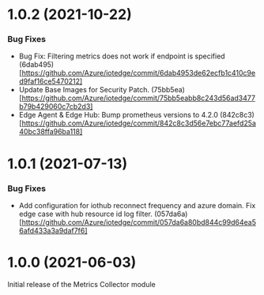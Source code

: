 # 1.0.2 (2021-10-22)

### Bug Fixes

- Bug Fix: Filtering metrics does not work if endpoint is specified (6dab495)[https://github.com/Azure/iotedge/commit/6dab4953de62ecfb1c410c9ed9faf16ce5470212]
- Update Base Images for Security Patch. (75bb5ea)[https://github.com/Azure/iotedge/commit/75bb5eabb8c243d56ad3477b79b429060c7cb2d3]
- Edge Agent & Edge Hub: Bump prometheus versions to 4.2.0 (842c8c3)[https://github.com/Azure/iotedge/commit/842c8c3d56e7ebc77aefd25a40bc38ffa96ba118]

# 1.0.1 (2021-07-13)

### Bug Fixes

- Add configuration for iothub reconnect frequency and azure domain. Fix edge case with hub resource id log filter. (057da6a)[https://github.com/Azure/iotedge/commit/057da6a80bd844c99d64ea56afd433a3a9daf7f6]

# 1.0.0 (2021-06-03)

Initial release of the Metrics Collector module